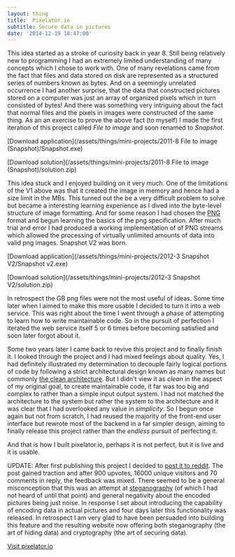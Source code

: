 ```yaml
---
layout: thing
title:  Pixelator.io
subtitle: Secure data in pictures
date: '2014-12-19 18:47:00'
---
```


This idea started as a stroke of curiosity back in year 8. Still being relatively new to programming
I had an extremely limited understanding of many concepts which I chose to work with. One of many
revelations came from the fact that files and data stored on disk are represented as a structured
series of numbers known as bytes. And on a seemingly unrelated occurrence I had another surprise, that
the data that constructed pictures stored on a computer was just an array of organized pixels which in
turn consisted of bytes! And there was something very intriguing about the fact that normal files and
the pixels in images were constructed of the same thing. As an an exercise to prove the above fact (to myself)
I made the first iteration of this project called *File to image* and soon renamed to *Snapshot*. 

[Download application](/assets/things/mini-projects/2011-8 File to image (Snapshot)/Snapshot.exe)

[Download solution](/assets/things/mini-projects/2011-8 File to image (Snapshot)/solution.zip)

This idea stuck and I enjoyed building on it very much. One of the limitations of the V1 above was
that it created the image in memory and hence had a size limit in the MBs. This turned
out the be a very difficult problem to solve but became a interesting learning experience as I dived
into the byte-level structure of image formatting. And for some reason I had chosen the [PNG][0] format
and begun learning the basics of the png specification. After much trial and error I had produced a
working implementation of of PNG streams which allowed the processing of virtually unlimited amounts 
of data into valid png images. Snapshot V2 was born.

[Download application](/assets/things/mini-projects/2012-3 Snapshot V2/Snapshot v2.exe)

[Download solution](/assets/things/mini-projects/2012-3 Snapshot V2/solution.zip)

In retrospect the GB png files were not the most useful of ideas. Some time later when I aimed to make
this more usable I decided to turn it into a web service. This was right about the time I went through 
a phase of attempting to learn how to write maintainable code. So in the pursuit of perfection I iterated
the web service itself 5 or 6 times before becoming satisfied and soon later forgot about it.

Some two years later I came back to revive this project and to finally finish it. I looked through the project
and I had mixed feelings about quality. Yes, I had definitely illustrated my determination to decouple
fairly logical portions of code by following a strict architectural design known as many names but commonly
[the clean architecture][1]. But I didn't view it as *clean* in the aspect of my original goal, to create 
maintainable code, it far was too big and complex to rather than a simple input output system. I had not matched
the architecture to the system but rather the system to the architecture and it was clear
that I had overlooked any value in *simplicity*. So I begun once again but not from scratch, I had reused
the majority of the front-end user interface but rewrote most of the backend in a far simpler design, 
aiming to finally release this project rather than the *endless* pursuit of perfecting it.

And that is how I built pixelator.io, perhaps it is not perfect, but it is live and it is usable.

UPDATE: After first publishing this project I decided to [post it to reddit][2]. The post gained traction and
after 900 upvotes, 16000 unique visitors and 70 comments in reply, the feedback was mixed. There seemed to be a 
general misconception that this was an attempt at [steganography][3] (of which I had not heard of until that point)
and general negativity about the encoded pictures being just noise. In response I set about introducing the
capability of encoding data in actual pictures and four days later this functionality was released. In retrospect
I am very glad to have been persuaded into building this feature and the resulting website now offering both 
steganography (the art of hiding data) and cryptography (the art of securing data).

[Visit pixelator.io](https://pixelator.io)

[0]: http://en.wikipedia.org/wiki/Portable_Network_Graphics
[1]: http://blog.8thlight.com/uncle-bob/2012/08/13/the-clean-architecture.html
[2]: https://www.reddit.com/r/InternetIsBeautiful/comments/2q0mmo/pixelatorio_is_a_web_service_that_allows_you_to/
[3]: http://en.wikipedia.org/wiki/Steganography